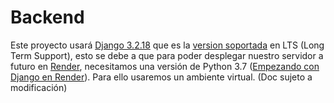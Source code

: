 # Backend

Este proyecto usará [Django 3.2.18](https://docs.djangoproject.com/en/dev/releases/3.2.18/) que es la [version soportada](https://www.djangoproject.com/download/#supported-versions) en LTS (Long Term Support), esto se debe a que para poder desplegar nuestro servidor a futuro en [Render](https://render.com/), necesitamos una versión de Python 3.7 ([Empezando con Django en Render](https://render.com/docs/deploy-django)). Para ello usaremos un ambiente virtual. (Doc sujeto a modificación)

